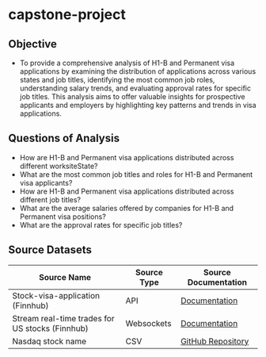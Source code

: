 # capstone-project

## Objective
- To provide a comprehensive analysis of H1-B and Permanent visa applications by examining the distribution of applications across various states and job titles, identifying the most common job roles, understanding salary trends, and evaluating approval rates for specific job titles. This analysis aims to offer valuable insights for prospective applicants and employers by highlighting key patterns and trends in visa applications.

## Questions of Analysis
- How are H1-B and Permanent visa applications distributed across different worksiteState?
- What are the most common job titles and roles for H1-B and Permanent visa applicants?
- How are H1-B and Permanent visa applications distributed across different job titles?
- What are the average salaries offered by companies for H1-B and Permanent visa positions?
- What are the approval rates for specific job titles?

## Source Datasets
| Source Name                             | Source Type | Source Documentation                                               |
|-----------------------------------------|-------------|--------------------------------------------------------------------|
| Stock-visa-application (Finnhub)        | API         | [Documentation](https://finnhub.io/docs/api/stock-visa-application)|
| Stream real-time trades for US stocks (Finnhub) | Websockets  | [Documentation](https://finnhub.io/docs/api/websocket-trades)      |
| Nasdaq stock name                       | CSV         | [GitHub Repository](https://github.com/datasets/nasdaq-listings/blob/master/data/nasdaq-listed.csv) |


